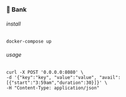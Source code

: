 
### :floppy_disk: Bank

###### install
`docker-compose up`

###### usage
```
curl -X POST '0.0.0.0:8080' \
-d '{"key":"key", "value":"value", "avail":[{"start":"3:59am","duration":30}]}' \
-H "Content-Type: application/json"
```

